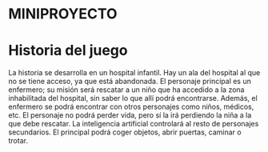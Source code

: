 # MINIPROYECTO
# Historia del juego
La historia se desarrolla en un hospital infantil. Hay un ala del hospital al que no se tiene acceso, ya que está abandonada. El personaje principal es un enfermero; su misión será rescatar a un niño que ha accedido a la zona inhabilitada del hospital, sin saber lo que allí podrá encontrarse. 
  Además, el enfermero se podrá encontrar con otros personajes como niños, médicos, etc. El personaje no podrá perder vida, pero sí la irá perdiendo la niña a la que debe rescatar. 
  La inteligencia artificial controlará al resto de personajes secundarios. El principal podrá coger objetos, abrir puertas, caminar o trotar. 
